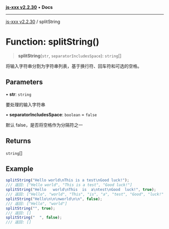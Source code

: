 [**js-xxx v2.2.30**](../README.md) • **Docs**

***

[js-xxx v2.2.30](../README.md) / splitString

# Function: splitString()

> **splitString**(`str`, `separatorIncludesSpace`): `string`[]

将输入字符串分割为字符串列表，基于换行符、回车符和可选的空格。

## Parameters

• **str**: `string`

要处理的输入字符串

• **separatorIncludesSpace**: `boolean` = `false`

默认 false，是否将空格作为分隔符之一

## Returns

`string`[]

## Example

```ts
splitString("Hello world\nThis is a test\nGood luck!");
/// 返回: ["Hello world", "This is a test", "Good luck!"]
splitString("Hello   world\nThis  is  a\ntest\nGood  luck!", true);
/// 返回: ["Hello", "world", "This", "is", "a", "test", "Good", "luck!"]
splitString("Hello\n\n\nworld\n\n", false);
/// 返回: ["Hello", "world"]
splitString("", true);
/// 返回: []
splitString("  ", false);
/// 返回: []
```
